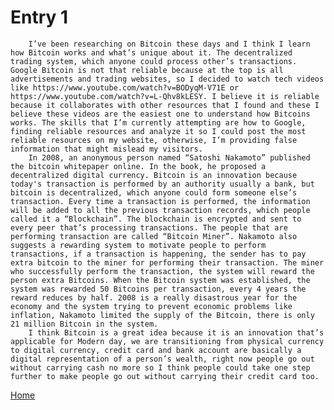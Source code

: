 # Entry 1

        I’ve been researching on Bitcoin these days and I think I learn how Bitcoin works and what’s unique about it. The decentralized trading system, which anyone could process other’s transactions. Google Bitcoin is not that reliable because at the top is all advertisements and trading websites, so I decided to watch tech videos like https://www.youtube.com/watch?v=BODyqM-V71E or https://www.youtube.com/watch?v=L-Qhv8kLESY. I believe it is reliable because it collaborates with other resources that I found and these I believe these videos are the easiest one to understand how Bitcoins works. The skills that I’m currently attempting are how to Google, finding reliable resources and analyze it so I could post the most reliable resources on my website, otherwise, I’m providing false information that might mislead my visitors. 
        In 2008, an anonymous person named “Satoshi Nakamoto” published the bitcoin whitepaper online. In the book, he proposed a decentralized digital currency. Bitcoin is an innovation because today's transaction is performed by an authority usually a bank, but bitcoin is decentralized, which anyone could form someone else’s transaction. Every time a transaction is performed, the information will be added to all the previous transaction records, which people called it a “Blockchain”. The blockchain is encrypted and sent to every peer that’s processing transactions. The people that are performing transaction are called “Bitcoin Miner”. Nakamoto also suggests a rewarding system to motivate people to perform transactions, if a transaction is happening, the sender has to pay extra bitcoin to the miner for performing their transaction. The miner who successfully perform the transaction, the system will reward the person extra Bitcoins. When the Bitcoin system was established, the system was rewarded 50 Bitcoins per transaction, every 4 years the reward reduces by half. 2008 is a really disastrous year for the economy and the system trying to prevent economic problems like inflation, Nakamoto limited the supply of the Bitcoin, there is only 21 million Bitcoin in the system. 
        I think Bitcoin is a great idea because it is an innovation that’s applicable for Modern day, we are transitioning from physical currency to digital currency, credit card and bank account are basically a digital representation of a person’s wealth, right now people go out without carrying cash no more so I think people could take one step further to make people go out without carrying their credit card too.  


[Home](../README.md)
